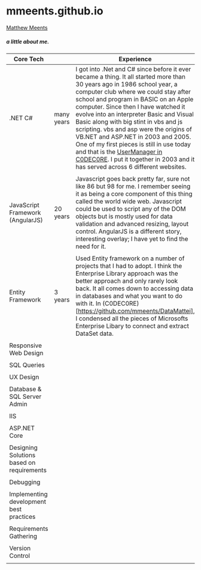 # mmeents.github.io

[Matthew Meents](https://mmeents.github.io/default.html) 
##### a little about me.
| Core Tech |  |  Experience|
| --- | --- | --- |
|.NET C# | many years | I got into .Net and C# since before it ever became a thing.  It all started more than 30 years ago in 1986 school year, a computer club where we could stay after school and program in BASIC on an Apple computer.  Since then I have watched it evolve into an interpreter Basic and Visual Basic along with big stint in vbs and js scripting.  vbs and asp were the origins of VB.NET and ASP.NET in 2003 and 2005.  One of my first pieces is still in use today and that is the [UserManager in C0DEC0RE](https://github.com/mmeents/DataMattei/blob/master/C0DEC0RE/MMWebSiteUsers.cs).  I put it together in 2003 and it has served across 6 different websites. | 
| | | | 
|JavaScript Framework \(AngularJS\) | 20 years | Javascript goes back pretty far, sure not like 86 but 98 for me.  I remember seeing it as being a core component of this thing called the world wide web.  Javascript could be used to script any of the DOM objects but is mostly used for data validation and advanced resizing, layout control. AngularJS is a different story, interesting overlay; I have yet to find the need for it.  | 
| | | | 
|Entity Framework | 3 years |Used Entity framework on a number of projects that I had to adopt.  I think the Enterprise Library approach was the better approach and only rarely look back.  It all comes down to accessing data in databases and what you want to do with it.  In (C0DEC0RE)[https://github.com/mmeents/DataMattei], I condensed all the pieces of Microsofts Enterprise Libary to connect and extract DataSet data. | 
| | | | 
|Responsive Web Design | | | 
| | | | 
|SQL Queries | | | 
| | | | 
|UX Design| | | 
| | | | 
|Database & SQL Server Admin| | | 
| | | | 
|IIS | | | 
| | | | 
|ASP.NET Core| | | 
| | | | 
|Designing Solutions based on requirements | | | 
| | | | 
|Debugging | | | 
| | | | 
|Implementing development best practices| | | 
| | | | 
|Requirements Gathering | | | 
| | | | 
|Version Control| | | 
| | | | 


